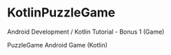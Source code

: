 # KotlinPuzzleGame

Android Development / Kotlin Tutorial - Bonus 1 (Game)

PuzzleGame Android Game (Kotlin)
